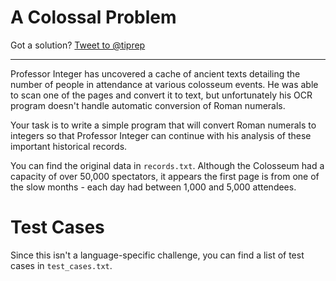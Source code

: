 A Colossal Problem
==================
Got a solution? <a href="https://twitter.com/intent/tweet?screen_name=tiprep" class="twitter-mention-button" data-related="tiprep">Tweet to @tiprep</a>
<script>!function(d,s,id){var js,fjs=d.getElementsByTagName(s)[0],p=/^http:/.test(d.location)?'http':'https';if(!d.getElementById(id)){js=d.createElement(s);js.id=id;js.src=p+'://platform.twitter.com/widgets.js';fjs.parentNode.insertBefore(js,fjs);}}(document, 'script', 'twitter-wjs');</script>

----------------------------------------------------------------------

Professor Integer has uncovered a cache of ancient texts detailing the
number of people in attendance at various colosseum events. He was able
to scan one of the pages and convert it to text, but unfortunately 
his OCR program doesn't handle automatic conversion of Roman numerals.

Your task is to write a simple program that will convert Roman numerals
to integers so that Professor Integer can continue with his analysis of
these important historical records.

You can find the original data in `records.txt`. Although the Colosseum
had a capacity of over 50,000 spectators, it appears the first page is
from one of the slow months - each day had between 1,000 and 5,000 
attendees.

Test Cases
==========
Since this isn't a language-specific challenge, you can find a list of
test cases in `test_cases.txt`. 

